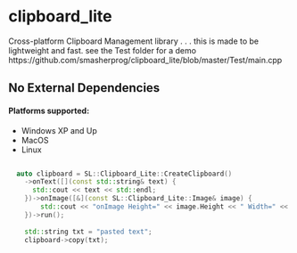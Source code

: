 # clipboard_lite

<p>Cross-platform Clipboard Management library . . . this is made to be lightweight and fast.
see the Test folder for a demo https://github.com/smasherprog/clipboard_lite/blob/master/Test/main.cpp</p>
<h2>No External Dependencies</h2>
<h4>Platforms supported:</h4>
<ul>
<li>Windows XP and Up</li>
<li>MacOS</li>
<li>Linux</li>
</ul>


```c++

  auto clipboard = SL::Clipboard_Lite::CreateClipboard()
    ->onText([](const std::string& text) {
      std::cout << text << std::endl;
    })->onImage([&](const SL::Clipboard_Lite::Image& image) {
        std::cout << "onImage Height=" << image.Height << " Width=" << image.Width << std::endl;
    })->run();
        
    std::string txt = "pasted text";
    clipboard->copy(txt);

```
